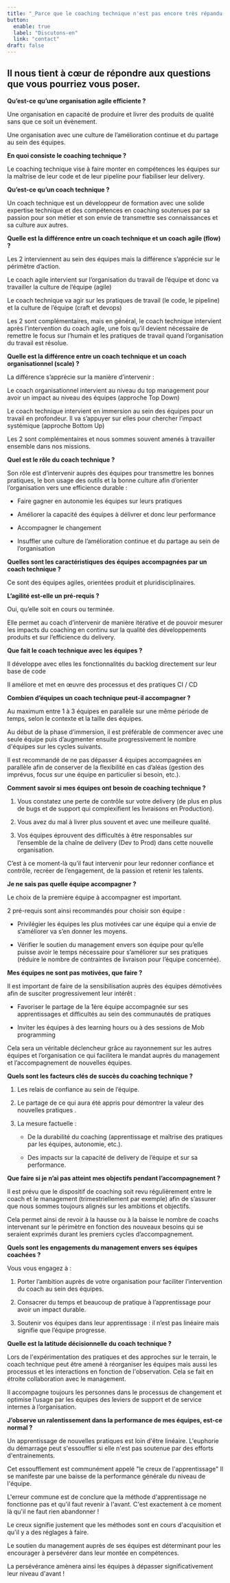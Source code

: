 ```yaml
---
title: "_Parce que le coaching technique n'est pas encore très répandu..."
button:
  enable: true 
  label: "Discutons-en"
  link: "contact"
draft: false
---
```


## Il nous tient à cœur de répondre aux questions que vous pourriez vous poser.

**Qu’est-ce qu’une organisation agile efficiente ?**

Une organisation en capacité de produire et livrer des produits de qualité sans que ce soit un évènement.

Une organisation avec une culture de l’amélioration continue et du partage au sein des équipes.

**En quoi consiste le coaching technique ?**

Le coaching technique vise à faire monter en compétences les équipes sur la maîtrise de leur code et de leur pipeline pour fiabiliser leur delivery.

**Qu’est-ce qu’un coach technique ?**

Un coach technique est un développeur de formation avec une solide expertise technique et des compétences en coaching soutenues par sa passion pour son métier et son envie de transmettre ses connaissances et sa culture aux autres.

**Quelle est la différence entre un coach technique et un coach agile (flow) ?**

Les 2 interviennent au sein des équipes mais la différence s’apprécie sur le périmètre d’action.

Le coach agile intervient sur l’organisation du travail de l’équipe et donc va travailler la culture de l’équipe (agile)

Le coach technique va agir sur les pratiques de travail (le code, le pipeline) et la culture de l’équipe (craft et devops)

Les 2 sont complémentaires, mais en général, le coach technique intervient après l’intervention du coach agile, une fois qu’il devient nécessaire de remettre le focus sur l’humain et les pratiques de travail quand l’organisation du travail est résolue.

**Quelle est la différence entre un coach technique et un coach organisationnel (scale) ?**

La différence s’apprécie sur la manière d’intervenir :

Le coach organisationnel intervient au niveau du top management pour avoir un impact au niveau des équipes (approche Top Down)

Le coach technique intervient en immersion au sein des équipes pour un travail en profondeur. Il va s’appuyer sur elles pour chercher l’impact systémique (approche Bottom Up)

Les 2 sont complémentaires et nous sommes souvent amenés à travailler ensemble dans nos missions.

**Quel est le rôle du coach technique ?**

Son rôle est d’intervenir auprès des équipes pour transmettre les bonnes pratiques, le bon usage des outils et la bonne culture afin d’orienter l’organisation vers une efficience durable :

- Faire gagner en autonomie les équipes sur leurs pratiques

- Améliorer la capacité des équipes à délivrer et donc leur performance

- Accompagner le changement

- Insuffler une culture de l’amélioration continue et du partage au sein de l’organisation

**Quelles sont les caractéristiques des équipes accompagnées par un coach technique ?**

Ce sont des équipes agiles, orientées produit et pluridisciplinaires.

**L’agilité est-elle un pré-requis ?**

Oui, qu’elle soit en cours ou terminée.

Elle permet au coach d’intervenir de manière itérative et de pouvoir mesurer les impacts du coaching en continu sur la qualité des développements produits et sur l’efficience du delivery.

**Que fait le coach technique avec les équipes ?**

Il développe avec elles les fonctionnalités du backlog directement sur leur base de code

Il améliore et met en œuvre des processus et des pratiques CI / CD

**Combien d’équipes un coach technique peut-il accompagner ?**

Au maximum entre 1 à 3 équipes en parallèle sur une même période de temps, selon le contexte et la taille des équipes.

Au début de la phase d’immersion, il est préférable de commencer avec une seule équipe puis d’augmenter ensuite progressivement le nombre d'équipes sur les cycles suivants.

Il est recommandé de ne pas dépasser 4 équipes accompagnées en parallèle afin de conserver de la flexibilité en cas d’aléas (gestion des imprévus, focus sur une équipe en particulier si besoin, etc.).

**Comment savoir si mes équipes ont besoin de coaching technique ?**

1. Vous constatez une perte de contrôle sur votre delivery (de plus en plus de bugs et de support qui complexifient les livraisons en Production).

2. Vous avez du mal à livrer plus souvent et avec une meilleure qualité.

3. Vos équipes éprouvent des difficultés à être responsables sur l’ensemble de la chaîne de delivery (Dev to Prod) dans cette nouvelle organisation.

C’est à ce moment-là qu’il faut intervenir pour leur redonner confiance et contrôle, recréer de l’engagement, de la passion et retenir les talents.

**Je ne sais pas quelle équipe accompagner ?**

Le choix de la première équipe à accompagner est important.

2 pré-requis sont ainsi recommandés pour choisir son équipe :

- Privilégier les équipes les plus motivées car une équipe qui a envie de s‘améliorer va s’en donner les moyens.

- Vérifier le soutien du management envers son équipe pour qu’elle puisse avoir le temps nécessaire pour s’améliorer sur ses pratiques (réduire le nombre de contraintes de livraison pour l’équipe concernée).

**Mes équipes ne sont pas motivées, que faire ?**

Il est important de faire de la sensibilisation auprès des équipes démotivées afin de susciter progressivement leur intérêt :

- Favoriser le partage de la 1ère équipe accompagnée sur ses apprentissages et difficultés au sein des communautés de pratiques

- Inviter les équipes à des learning hours ou à des sessions de Mob programming

Cela sera un véritable déclencheur grâce au rayonnement sur les autres équipes et l’organisation ce qui facilitera le mandat auprès du management et l’accompagnement de nouvelles équipes.

**Quels sont les facteurs clés de succès du coaching technique ?**

1. Les relais de confiance au sein de l’équipe.

2. Le partage de ce qui aura été appris pour démontrer la valeur des nouvelles pratiques .

3. La mesure factuelle :

    - De la durabilité du coaching (apprentissage et maîtrise des pratiques par les équipes, autonomie, etc.).

    - Des impacts sur la capacité de delivery de l’équipe et sur sa performance.

**Que faire si je n’ai pas atteint mes objectifs pendant l’accompagnement ?**

Il est prévu que le dispositif de coaching soit revu régulièrement entre le coach et le management (trimestriellement par exemple) afin de s’assurer que nous sommes toujours alignés sur les ambitions et objectifs.

Cela permet ainsi de revoir à la hausse ou à la baisse le nombre de coachs intervenant sur le périmètre en fonction des nouveaux besoins qui se seraient exprimés durant les premiers cycles d’accompagnement.

**Quels sont les engagements du management envers ses équipes coachées ?**

Vous vous engagez à :

1. Porter l’ambition auprès de votre organisation pour faciliter l’intervention du coach au sein des équipes.

2. Consacrer du temps et beaucoup de pratique à l’apprentissage pour avoir un impact durable.

3. Soutenir vos équipes dans leur apprentissage : il n’est pas linéaire mais signifie que l’équipe progresse.

**Quelle est la latitude décisionnelle du coach technique ?**

Lors de l'expérimentation des pratiques et des approches sur le terrain, le coach technique peut être amené à réorganiser les équipes mais aussi les processus et les interactions en fonction de l'observation. Cela se fait en étroite collaboration avec le management.

Il accompagne toujours les personnes dans le processus de changement et optimise l’usage par les équipes des leviers de support et de service internes à l’organisation.

**J’observe un ralentissement dans la performance de mes équipes, est-ce normal ?**

Un apprentissage de nouvelles pratiques est loin d'être linéaire.
L'euphorie du démarrage peut s'essouffler si elle n'est pas soutenue par des efforts d'entrainements.

Cet essoufflement est communément appelé "le creux de l'apprentissage"
Il se manifeste par une baisse de la performance générale du niveau de l'équipe.

L'erreur commune est de conclure que la méthode d'apprentissage ne fonctionne pas et qu'il faut revenir à l'avant.
C'est exactement à ce moment là qu'il ne faut rien abandonner !

Le creux signifie justement que les méthodes sont en cours d'acquisition et  qu'il y a des réglages à faire.

Le soutien du management auprès de ses équipes est déterminant pour les encourager à persévérer dans leur montée en compétences.

La persévérance amènera ainsi les équipes à dépasser significativement leur niveau d'avant !
